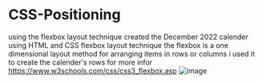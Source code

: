 # CSS-Positioning
using the flexbox layout technique
created the December 2022 calender using HTML and CSS flexbox layout technique
the flexbox is a one dimensional layout method for arranging items in rows or columns
i used it to create the calender's rows
for more infor https://www.w3schools.com/css/css3_flexbox.asp
![image](https://github.com/Abigael-Wasabi/CSS-Positioning/assets/94919325/e2def395-d290-459a-a0be-0852fd86034f)
